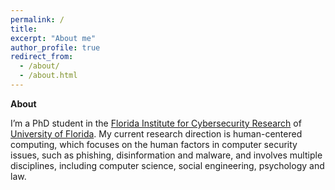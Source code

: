 ```yaml
---
permalink: /
title: 
excerpt: "About me"
author_profile: true
redirect_from: 
  - /about/
  - /about.html
---
```


**About**

I’m a PhD student in the [Florida Institute for Cybersecurity Research](https://fics.institute.ufl.edu/) of [University of Florida](https://www.ufl.edu/). My current research direction is human-centered computing, which focuses on the human factors in computer security issues, such as phishing, disinformation and malware, and involves multiple disciplines, including computer science, social engineering, psychology and law.

